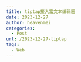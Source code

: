 ```yaml
---
title: tiptap接入富文本编辑器
date: 2023-12-27
author: heavenmei
categories:
  - Post
url: /2023-12-27-tiptap
tags:
  - Web
---
```

